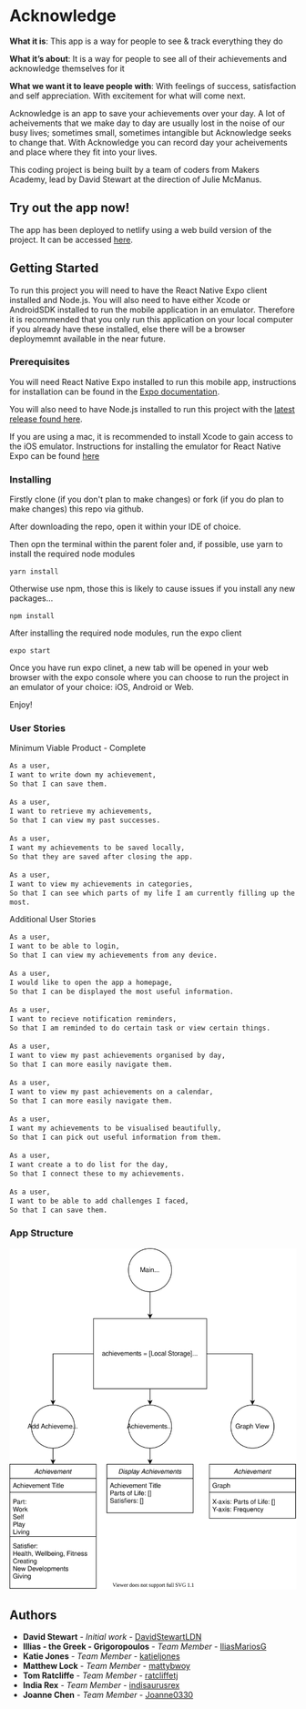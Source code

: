 # Acknowledge

**What it is**: This app is a way for people to see & track everything they do

**What it’s about**: It is a way for people to see all of their achievements and acknowledge themselves for it

**What we want it to leave people with**: With feelings of success, satisfaction and self appreciation. With excitement for what will come next.

Acknowledge is an app to save your achievements over your day. A lot of acheivements that we make day to day are usually lost in the noise of our busy lives; sometimes small, sometimes intangible but Acknowledge seeks to change that. With Acknowledge you can record day your acheivements and place where they fit into your lives.

This coding project is being built by a team of coders from Makers Academy, lead by David Stewart at the direction of Julie McManus.

## Try out the app now!

The app has been deployed to netlify using a web build version of the project. It can be accessed [here](https://access-your-achievements.netlify.app/).

## Getting Started

To run this project you will need to have the React Native Expo client installed and Node.js. You will also need to have either Xcode or AndroidSDK installed to run the mobile application in an emulator. Therefore it is recommended that you only run this application on your local computer if you already have these installed, else there will be a browser deploymemnt available in the near future.

### Prerequisites

You will need React Native Expo installed to run this mobile app, instructions for installation can be found in the [Expo documentation](https://docs.expo.io/get-started/installation/).

You will also need to have Node.js installed to run this project with the [latest release found here](https://nodejs.org/en/).

If you are using a mac, it is recommended to install Xcode to gain access to the iOS emulator. Instructions for installing the emulator for React Native Expo can be found [here](https://docs.expo.io/workflow/ios-simulator/)

### Installing

Firstly clone (if you don't plan to make changes) or fork (if you do plan to make changes) this repo via github.

After downloading the repo, open it within your IDE of choice.

Then opn the terminal within the parent foler and, if possible, use yarn to install the required node modules

```
yarn install
```
Otherwise use npm, those this is likely to cause issues if you install any new packages...

```
npm install
```
After installing the required node modules, run the expo client

```
expo start
```

Once you have run expo clinet, a new tab will be opened in your web browser with the expo console where you can choose to run the project in an emulator of your choice: iOS, Android or Web.

Enjoy!

### User Stories

Minimum Viable Product - Complete

```
As a user,
I want to write down my achievement,
So that I can save them.

As a user,
I want to retrieve my achievements,
So that I can view my past successes.

As a user,
I want my achievements to be saved locally,
So that they are saved after closing the app.

As a user,
I want to view my achievements in categories,
So that I can see which parts of my life I am currently filling up the most.
```

Additional User Stories
```
As a user,
I want to be able to login,
So that I can view my achievements from any device.

As a user,
I would like to open the app a homepage,
So that I can be displayed the most useful information.

As a user,
I want to recieve notification reminders,
So that I am reminded to do certain task or view certain things.

As a user,
I want to view my past achievements organised by day,
So that I can more easily navigate them.

As a user,
I want to view my past achievements on a calendar,
So that I can more easily navigate them.

As a user,
I want my achievements to be visualised beautifully,
So that I can pick out useful information from them.

As a user,
I want create a to do list for the day,
So that I connect these to my achievements.

As a user,
I want to be able to add challenges I faced,
So that I can save them.
```

### App Structure
<p align="center">
<img src="images/access-flow-1.svg" width="600" />
</p>

## Authors

* **David Stewart** - *Initial work* - [DavidStewartLDN](https://github.com/DavidStewartLDN)
* **Illias - the Greek - Grigoropoulos** - *Team Member* - [IliasMariosG](https://github.com/IliasMariosG)
* **Katie Jones** - *Team Member* - [katieljones](https://github.com/katieljones)
* **Matthew Lock** - *Team Member* - [mattybwoy](https://github.com/mattybwoy)
* **Tom Ratcliffe** - *Team Member* - [ratcliffetj](https://github.com/ratcliffetj)
* **India Rex** - *Team Member* - [indisaurusrex](https://github.com/indisaurusrex)
* **Joanne Chen** - *Team Member* - [Joanne0330](https://github.com/Joanne0330)

